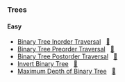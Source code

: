 ### Trees

#### Easy

- [Binary Tree Inorder Traversal](https://leetcode.com/problems/binary-tree-inorder-traversal/description/) &nbsp;&nbsp;[📄](/trees/BinaryTreeInorderTraversal.java)
- [Binary Tree Preorder Traversal](https://leetcode.com/problems/binary-tree-preorder-traversal/description/) &nbsp;&nbsp;[📄](/trees/BinaryTreePreorderTraversal.java)
- [Binary Tree Postorder Traversal](https://leetcode.com/problems/binary-tree-postorder-traversal/description/) &nbsp;&nbsp;[📄](/trees/BinaryTreePostorderTraversal.java)
- [Invert Binary Tree](https://leetcode.com/problems/invert-binary-tree/description/) &nbsp;&nbsp;[📄](/trees/InvertBinaryTree.java)
- [Maximum Depth of Binary Tree](https://leetcode.com/problems/maximum-depth-of-binary-tree/description/) &nbsp;&nbsp;[📄](/trees/MaximumDepthOfBinaryTree.java)